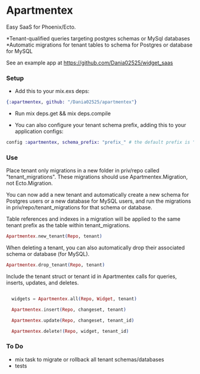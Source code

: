 # Apartmentex

Easy SaaS for Phoenix/Ecto.

*Tenant-qualified queries targeting postgres schemas or MySql databases
*Automatic migrations for tenant tables to schema for Postgres or
database for MySQL

See an example app at https://github.com/Dania02525/widget_saas

### Setup

- Add this to your mix.exs deps:
```elixir
{:apartmentex, github: "/Dania02525/apartmentex"}
```
- Run mix deps.get && mix deps.compile

- You can also configure your tenant schema prefix, adding this to your application configs:
```elixir
config :apartmentex, schema_prefix: "prefix_" # the default prefix is "tenant_"
```

### Use

Place tenant only migrations in a new folder in priv/repo called "tenant_migrations". These migrations should use Apartmentex.Migration, not Ecto.Migration.

You can now add a new tenant and automatically create a new schema for Postgres users or a new database for MySQL users, and run the migrations in priv/repo/tenant_migrations for that schema or database.

Table references and indexes in a migration will be applied to the same tenant prefix as the table within tenant_migrations.

```elixir
Apartmentex.new_tenant(Repo, tenant)
```

When deleting a tenant, you can also automatically drop their associated schema or database (for MySQL).  

```elixir
Apartmentex.drop_tenant(Repo, tenant)
```

Include the tenant struct or tenant id in Apartmentex calls for queries, inserts, updates, and deletes.  

```elixir

  widgets = Apartmentex.all(Repo, Widget, tenant)

  Apartmentex.insert(Repo, changeset, tenant)

  Apartmentex.update(Repo, changeset, tenant_id)

  Apartmentex.delete!(Repo, widget, tenant_id)

```

### To Do

- mix task to migrate or rollback all tenant schemas/databases
- tests
